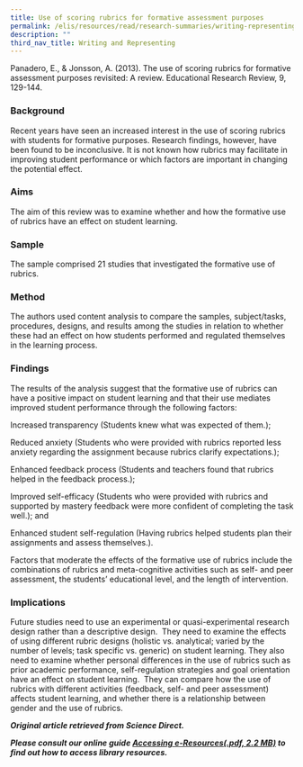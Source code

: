 ```yaml
---
title: Use of scoring rubrics for formative assessment purposes
permalink: /elis/resources/read/research-summaries/writing-representing/scoring-rubrics-for-assessment-purposes/
description: ""
third_nav_title: Writing and Representing
---
```

Panadero, E., & Jonsson, A. (2013). The use of scoring rubrics for formative assessment purposes revisited: A review. Educational Research Review, 9, 129-144.

### Background

Recent years have seen an increased interest in the use of scoring rubrics with students for formative purposes. Research findings, however, have been found to be inconclusive. It is not known how rubrics may facilitate in improving student performance or which factors are important in changing the potential effect.

### Aims

The aim of this review was to examine whether and how the formative use of rubrics have an effect on student learning.

### Sample

The sample comprised 21 studies that investigated the formative use of rubrics.

### Method

The authors used content analysis to compare the samples, subject/tasks, procedures, designs, and results among the studies in relation to whether these had an effect on how students performed and regulated themselves in the learning process.

### Findings

The results of the analysis suggest that the formative use of rubrics can have a positive impact on student learning and that their use mediates improved student performance through the following factors:

Increased transparency (Students knew what was expected of them.);

Reduced anxiety (Students who were provided with rubrics reported less anxiety regarding the assignment because rubrics clarify expectations.);

Enhanced feedback process (Students and teachers found that rubrics helped in the feedback process.);

Improved self-efficacy (Students who were provided with rubrics and supported by mastery feedback were more confident of completing the task well.); and

Enhanced student self-regulation (Having rubrics helped students plan their assignments and assess themselves.).

Factors that moderate the effects of the formative use of rubrics include the combinations of rubrics and meta-cognitive activities such as self- and peer assessment, the students’ educational level, and the length of intervention.

### Implications

Future studies need to use an experimental or quasi-experimental research design rather than a descriptive design.  They need to examine the effects of using different rubric designs (holistic vs. analytical; varied by the number of levels; task specific vs. generic) on student learning. They also need to examine whether personal differences in the use of rubrics such as prior academic performance, self-regulation strategies and goal orientation have an effect on student learning.  They can compare how the use of rubrics with different activities (feedback, self- and peer assessment) affects student learning, and whether there is a relationship between gender and the use of rubrics.

_**Original article retrieved from Science Direct.**_  

**_Please consult our online guide [Accessing e-Resources(.pdf, 2.2 MB)](https://academyofsingaporeteachers-moe-edu-sg-admin.cwp.sg/elis/resources/read/research-summaries/writing-and-representing/18e45074-6b1b-4ac7-811f-1a8da16c4f81 "Accessing e-Resources") to find out how to access library resources._**